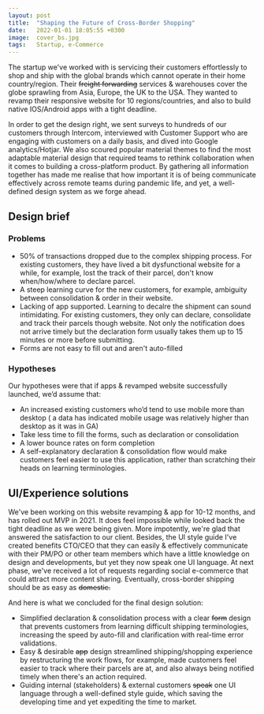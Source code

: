 ```yaml
---
layout: post
title:  "Shaping the Future of Cross-Border Shopping"
date:   2022-01-01 18:05:55 +0300
image:  cover_bs.jpg
tags:   Startup, e-Commerce
---
```


The startup we've worked with is servicing their customers effortlessly to shop and ship with the global brands which cannot operate in their home country/region. Their ~~freight forwarding~~ services & warehouses cover the globe sprawling from Asia, Europe, the UK to the USA. They wanted to revamp their responsive website for 10 regions/countries, and also to build native IOS/Android apps with a tight deadline. 

In order to get the design right, we sent surveys to hundreds of our customers through Intercom, interviewed with Customer Support who are engaging with customers on a daily basis, and dived into Google analytics/Hotjar. We also scoured popular material themes to find the most adaptable material design that required teams to rethink collaboration when it comes to building a cross-platform product. By gathering all information together has made me realise that how important it is of being communicate effectively across remote teams during pandemic life, and yet, a well-defined design system as we forge ahead. 


##  Design brief

### Problems 

* 50% of transactions dropped due to the complex shipping process. For existing customers, they have lived a bit dysfunctional website for a while, for example, lost the track of their parcel, don't know when/how/where to declare parcel. 
* A steep learning curve for the new customers, for example, ambiguity between consolidation & order in their website. 
* Lacking of app supported. Learning to decalre the shipment can sound intimidating. For existing customers, they only can declare, consolidate and track their parcels though website. Not only the notification does not arrive timely but the declaration form usually takes them up to 15 minutes or more before submitting. 
* Forms are not easy to fill out and aren't auto-filled

### Hypotheses


Our hypotheses were that if apps &amp; revamped website successfully launched, we’d assume that:

* An increased existing customers who’d tend to use mobile more than desktop ( a data has indicated mobile usage was relatively higher than desktop as it was in GA)
* Take less time to fill the forms, such as declaration or consolidation
* A lower bounce rates on form completion
* A self-explanatory declaration & consolidation flow would make customers feel easier to use this application, rather than scratching their heads on learning terminologies. 


##  UI/Experience  solutions

We've been working on this website revamping  & app for 10-12 months, and has rolled out  MVP in 2021.  It does feel impossible while looked back the tight deadline as we were being given. More impotently, we're glad that answered the satisfaction to our client. Besides, the UI style guide I've created benefits CTO/CEO that they can easily & effectively communicate with their PM/PO or other team members which have a little knowledge on design and developments, but yet they now speak one UI language. At next phase, we've received a lot of requests regarding social e-commerce that could attract more content sharing. Eventually, cross-border shipping should be as easy as ~~domestic.~~ 

And here is what we concluded for the final design solution:

* Simplified declaration & consolidation process with a clear ~~form~~ design that prevents customers from learning difficult shipping terminologies, increasing the speed by auto-fill and clarification with real-time error validations. 
*  Easy & desirable ~~app~~ design streamlined shipping/shopping experience by restructuring the work flows, for example, made customers feel easier to track where their parcels are at, and also always being notified timely when there's an action required. 
* Guiding internal (stakeholders) & external customers ~~speak~~ one UI language through a well-defined style guide, which saving the developing time and yet expediting the time to market.
